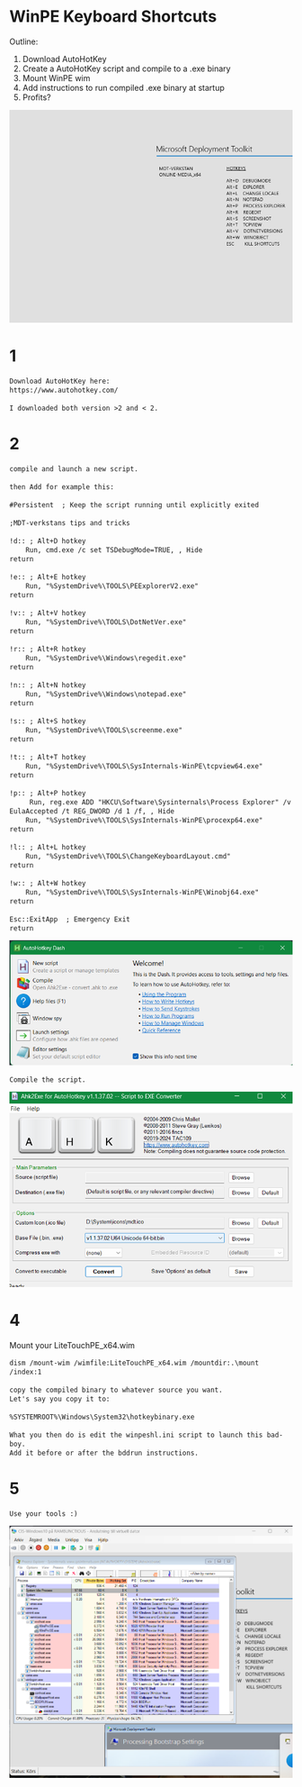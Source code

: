 # WinPE Keyboard Shortcuts

Outline:   
1. Download AutoHotKey   
2. Create a AutoHotKey script and compile to a .exe binary   
3. Mount WinPE wim   
4. Add instructions to run compiled .exe binary at startup   
5. Profits?   

![](_resources/winpe-bg.bmp)   


# 1
```
Download AutoHotKey here:   
https://www.autohotkey.com/

I downloaded both version >2 and < 2.
```
# 2
```
compile and launch a new script.

then Add for example this:

#Persistent  ; Keep the script running until explicitly exited

;MDT-verkstans tips and tricks

!d:: ; Alt+D hotkey
    Run, cmd.exe /c set TSDebugMode=TRUE, , Hide
return

!e:: ; Alt+E hotkey
    Run, "%SystemDrive%\TOOLS\PEExplorerV2.exe"
return

!v:: ; Alt+V hotkey
    Run, "%SystemDrive%\TOOLS\DotNetVer.exe"
return

!r:: ; Alt+R hotkey
    Run, "%SystemDrive%\Windows\regedit.exe"
return

!n:: ; Alt+N hotkey
    Run, "%SystemDrive%\Windows\notepad.exe"
return

!s:: ; Alt+S hotkey
    Run, "%SystemDrive%\TOOLS\screenme.exe"
return

!t:: ; Alt+T hotkey
    Run, "%SystemDrive%\TOOLS\SysInternals-WinPE\tcpview64.exe"
return

!p:: ; Alt+P hotkey
     Run, reg.exe ADD "HKCU\Software\Sysinternals\Process Explorer" /v EulaAccepted /t REG_DWORD /d 1 /f, , Hide
    Run, "%SystemDrive%\TOOLS\SysInternals-WinPE\procexp64.exe"
return

!l:: ; Alt+L hotkey
    Run, "%SystemDrive%\TOOLS\ChangeKeyboardLayout.cmd"
return

!w:: ; Alt+W hotkey
    Run, "%SystemDrive%\TOOLS\SysInternals-WinPE\Winobj64.exe"
return

Esc::ExitApp  ; Emergency Exit
return

```
![](_resources/1.png)   

```
Compile the script.
```
![](_resources/2.png)

# 4
Mount your LiteTouchPE_x64.wim
```
dism /mount-wim /wimfile:LiteTouchPE_x64.wim /mountdir:.\mount /index:1

copy the compiled binary to whatever source you want.
Let's say you copy it to:

%SYSTEMROOT%\Windows\System32\hotkeybinary.exe

What you then do is edit the winpeshl.ini script to launch this bad-boy.
Add it before or after the bddrun instructions.
```

# 5
```
Use your tools :)
```
![](_resources/3.png)